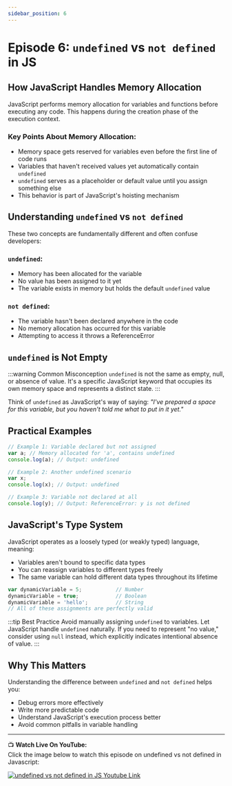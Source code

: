 ```yaml
---
sidebar_position: 6
---
```



# Episode 6: `undefined` vs `not defined` in JS

## How JavaScript Handles Memory Allocation

JavaScript performs memory allocation for variables and functions before executing any code. This happens during the creation phase of the execution context.

### Key Points About Memory Allocation:

- Memory space gets reserved for variables even before the first line of code runs
- Variables that haven't received values yet automatically contain `undefined`
- `undefined` serves as a placeholder or default value until you assign something else
- This behavior is part of JavaScript's hoisting mechanism

## Understanding `undefined` vs `not defined`

These two concepts are fundamentally different and often confuse developers:

### `undefined`:
- Memory has been allocated for the variable
- No value has been assigned to it yet
- The variable exists in memory but holds the default `undefined` value

### `not defined`:
- The variable hasn't been declared anywhere in the code
- No memory allocation has occurred for this variable
- Attempting to access it throws a ReferenceError

## `undefined` is Not Empty

:::warning Common Misconception
`undefined` is not the same as empty, null, or absence of value. It's a specific JavaScript keyword that occupies its own memory space and represents a distinct state.
:::

Think of `undefined` as JavaScript's way of saying: *"I've prepared a space for this variable, but you haven't told me what to put in it yet."*

## Practical Examples

```javascript
// Example 1: Variable declared but not assigned
var a; // Memory allocated for 'a', contains undefined
console.log(a); // Output: undefined

// Example 2: Another undefined scenario
var x;
console.log(x); // Output: undefined

// Example 3: Variable not declared at all
console.log(y); // Output: ReferenceError: y is not defined
```

## JavaScript's Type System

JavaScript operates as a loosely typed (or weakly typed) language, meaning:

- Variables aren't bound to specific data types
- You can reassign variables to different types freely
- The same variable can hold different data types throughout its lifetime

```javascript
var dynamicVariable = 5;           // Number
dynamicVariable = true;            // Boolean
dynamicVariable = 'hello';         // String
// All of these assignments are perfectly valid
```

:::tip Best Practice
Avoid manually assigning `undefined` to variables. Let JavaScript handle `undefined` naturally. If you need to represent "no value," consider using `null` instead, which explicitly indicates intentional absence of value.
:::

## Why This Matters

Understanding the difference between `undefined` and `not defined` helps you:
- Debug errors more effectively
- Write more predictable code
- Understand JavaScript's execution process better
- Avoid common pitfalls in variable handling

---

📺 **Watch Live On YouTube:**  
Click the image below to watch this episode on undefined vs not defined in Javascript:

[![undefined vs not defined in JS Youtube Link](https://img.youtube.com/vi/B7iF6G3EyIk/0.jpg)](https://www.youtube.com/watch?v=B7iF6G3EyIk&ab_channel=AkshaySaini)